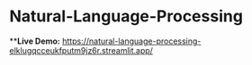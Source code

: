 # Natural-Language-Processing
****Live Demo:**
https://natural-language-processing-elklugqcceukfputm9jz6r.streamlit.app/
